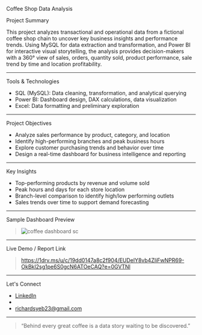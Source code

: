 Coffee Shop Data Analysis

 Project Summary

This project analyzes transactional and operational data from a fictional coffee shop chain to uncover key business insights and performance trends. Using MySQL for data extraction and transformation, and Power BI for interactive visual storytelling, the analysis provides decision-makers with a 360° view of sales, orders, quantity sold, product performance, sale trend by time and location profitability.

---

Tools & Technologies

- SQL (MySQL): Data cleaning, transformation, and analytical querying
- Power BI: Dashboard design, DAX calculations, data visualization
- Excel: Data formatting and preliminary exploration

---

 Project Objectives

- Analyze sales performance by product, category, and location  
- Identify high-performing branches and peak business hours  
- Explore customer purchasing trends and behavior over time   
- Design a real-time dashboard for business intelligence and reporting

---

Key Insights

- Top-performing products by revenue and volume sold
- Peak hours and days for each store location
- Branch-level comparison to identify high/low performing outlets
- Sales trends over time to support demand forecasting

---

Sample Dashboard Preview

>![coffee dashboard sc](https://github.com/user-attachments/assets/9a56d651-9420-4c6c-8c1a-68467a714ae0)





---

 Live Demo / Report Link

> https://1drv.ms/u/c/19dd0147a8c2f904/EUDelY8vb4ZIiFwNPR69-OkBkI2sg1pe6S0gcN6ATOeCAQ?e=0GVTNl

---

 Let's Connect

- [LinkedIn](https://www.linkedin.com/in/richardyeboah1)
- 
- richardsyeb23@gmail.com

---

> “Behind every great coffee is a data story waiting to be discovered.”  



